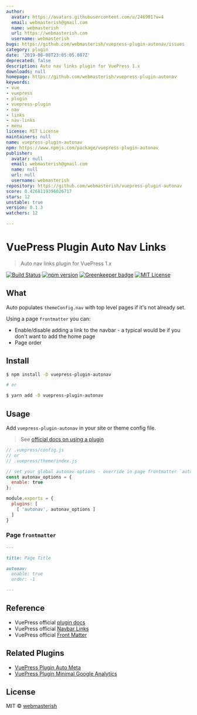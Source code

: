 ```yaml
---
author:
  avatar: https://avatars.githubusercontent.com/u/246901?v=4
  email: webmasterish@gmail.com
  name: webmasterish
  url: https://webmasterish.com
  username: webmasterish
bugs: https://github.com/webmasterish/vuepress-plugin-autonav/issues
category: plugin
date: '2019-08-08T23:05:05.087Z'
deprecated: false
description: Auto nav links plugin for VuePress 1.x
downloads: null
homepage: https://github.com/webmasterish/vuepress-plugin-autonav
keywords:
- vue
- vuepress
- plugin
- vuepress-plugin
- nav
- links
- nav-links
- menu
license: MIT License
maintainers: null
name: vuepress-plugin-autonav
npm: https://www.npmjs.com/package/vuepress-plugin-autonav
publisher:
  avatar: null
  email: webmasterish@gmail.com
  name: null
  url: null
  username: webmasterish
repository: https://github.com/webmasterish/vuepress-plugin-autonav
score: 0.4268119396026717
stars: 12
unstable: true
version: 0.1.3
watchers: 12

---
```


# VuePress Plugin Auto Nav Links

> Auto nav links plugin for VuePress 1.x

[![Build Status](https://img.shields.io/travis/webmasterish/vuepress-plugin-autonav/master.svg?style=flat-square)](https://travis-ci.org/webmasterish/vuepress-plugin-autonav)
[![npm version](https://img.shields.io/npm/v/vuepress-plugin-autonav.svg?style=flat-square)](http://npm.im/vuepress-plugin-autonav)
[![Greenkeeper badge](https://badges.greenkeeper.io/webmasterish/vuepress-plugin-autonav.svg?style=flat-square)](https://greenkeeper.io/)
[![MIT License](https://img.shields.io/npm/l/express.svg?style=flat-square)](http://opensource.org/licenses/MIT)


## What

Auto populates `themeConfig.nav` with top level pages if it's not already set.

Using a page `frontmatter` you can:

- Enable/disable adding a link to the navbar - a typical would be if you don't
  want to add the home page
- Page order


## Install


```sh
$ npm install -D vuepress-plugin-autonav

# or

$ yarn add -D vuepress-plugin-autonav
```


## Usage

Add `vuepress-plugin-autonav` in your site or theme config file.

> See [official docs on using a plugin](https://vuepress.vuejs.org/plugin/using-a-plugin.html)


```js
// .vuepress/config.js
// or
// .vuepress/theme/index.js

// set your global autonav options - override in page frontmatter `autonav`
const autonav_options = {
  enable: true
};

module.exports = {
  plugins: [
    [ 'autonav', autonav_options ]
  ]
}
```


### Page `frontmatter`


```md
---

title: Page Title

autonav:
  enable: true
  order: -1

---

```


## Reference

- VuePress official [plugin docs](https://vuepress.vuejs.org/plugin/)
- VuePress official [Navbar Links](https://vuepress.vuejs.org/theme/default-theme-config.html#navbar-links)
- VuePress official [Front Matter](https://vuepress.vuejs.org/guide/frontmatter.html)


## Related Plugins

- [VuePress Plugin Auto Meta](https://github.com/webmasterish/vuepress-plugin-autometa)
- [VuePress Plugin Minimal Google Analytics](https://github.com/webmasterish/vuepress-plugin-minimal-analytics)


## License

MIT © [webmasterish](https://webmasterish.com)
